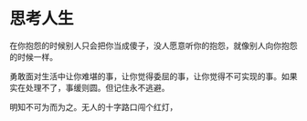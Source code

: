# 思考人生

[^日期]: 2019-12-26
[^标题]: 决不抱怨人生

在你抱怨的时候别人只会把你当成傻子，没人愿意听你的抱怨，就像别人向你抱怨的时候一样。



[^日期]: 2019-1-4
[^标题]: 不逃避

勇敢面对生活中让你难堪的事，让你觉得委屈的事，让你觉得不可实现的事。如果实在处理不了，事缓则圆。但记住永不逃避。



[^日期]: 2019-2-26
[^标题]: 明知不可为而为之

明知不可为而为之。无人的十字路口闯个红灯，



